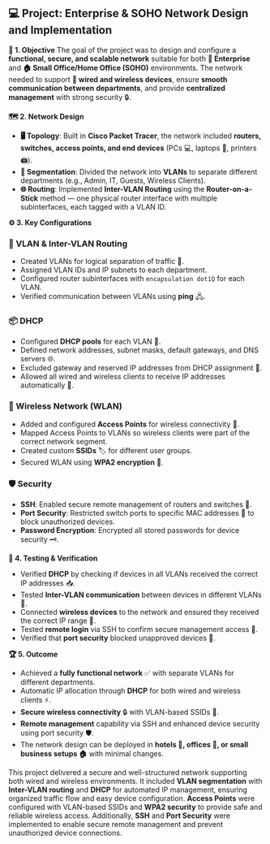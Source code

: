 
## **💻 Project: Enterprise & SOHO Network Design and Implementation**


**🎯 1. Objective**
The goal of the project was to design and configure a **functional, secure, and scalable network** suitable for both **🏢 Enterprise** and **🏠 Small Office/Home Office (SOHO)** environments. The network needed to support **📡 wired and wireless devices**, ensure **smooth communication between departments**, and provide **centralized management** with strong security 🔒.


**🗺️ 2. Network Design**

* **🖥️ Topology**: Built in **Cisco Packet Tracer**, the network included **routers, switches, access points, and end devices** (PCs 💻, laptops 💼, printers 🖨️).
* **🔀 Segmentation**: Divided the network into **VLANs** to separate different departments (e.g., Admin, IT, Guests, Wireless Clients).
* **🌐 Routing**: Implemented **Inter-VLAN Routing** using the **Router-on-a-Stick** method — one physical router interface with multiple subinterfaces, each tagged with a VLAN ID.



**⚙️ 3. Key Configurations**

### **📂 VLAN & Inter-VLAN Routing**

* Created VLANs for logical separation of traffic 🚦.
* Assigned VLAN IDs and IP subnets to each department.
* Configured router subinterfaces with `encapsulation dot1Q` for each VLAN.
* Verified communication between VLANs using **ping** 🖧.

### **📦 DHCP**

* Configured **DHCP pools** for each VLAN 📜.
* Defined network addresses, subnet masks, default gateways, and DNS servers 🌐.
* Excluded gateway and reserved IP addresses from DHCP assignment 🚫.
* Allowed all wired and wireless clients to receive IP addresses automatically 🤝.

### **📡 Wireless Network (WLAN)**

* Added and configured **Access Points** for wireless connectivity 📶.
* Mapped Access Points to VLANs so wireless clients were part of the correct network segment.
* Created custom **SSIDs** 🏷️ for different user groups.
* Secured WLAN using **WPA2 encryption** 🔐.

### **🛡️ Security**

* **SSH**: Enabled secure remote management of routers and switches 🔑.
* **Port Security**: Restricted switch ports to specific MAC addresses 🛑 to block unauthorized devices.
* **Password Encryption**: Encrypted all stored passwords for device security 🗝️.



**🧪 4. Testing & Verification**

* Verified **DHCP** by checking if devices in all VLANs received the correct IP addresses 📥.
* Tested **Inter-VLAN communication** between devices in different VLANs 🔄.
* Connected **wireless devices** to the network and ensured they received the correct IP range 📡.
* Tested **remote login** via SSH to confirm secure management access 📲.
* Verified that **port security** blocked unapproved devices 🚷.



**🏆 5. Outcome**

* Achieved a **fully functional network** ✅ with separate VLANs for different departments.
* Automatic IP allocation through **DHCP** for both wired and wireless clients ⚡.
* **Secure wireless connectivity** 🔒 with VLAN-based SSIDs 📶.
* **Remote management** capability via SSH and enhanced device security using port security 🛡️.
* The network design can be deployed in **hotels 🏨, offices 🏢, or small business setups 🏠** with minimal changes.


This project delivered a secure and well-structured network supporting both wired and wireless environments. It included **VLAN segmentation** with **Inter-VLAN routing** and **DHCP** for automated IP management, ensuring organized traffic flow and easy device configuration. **Access Points** were configured with VLAN-based SSIDs and **WPA2 security** to provide safe and reliable wireless access. Additionally, **SSH** and **Port Security** were implemented to enable secure remote management and prevent unauthorized device connections.

